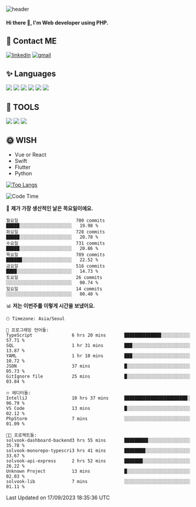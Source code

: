 ![header](https://capsule-render.vercel.app/api?type=waving&color=auto&height=300&section=header&text=Elin&fontSize=90&animation=twinkling)

#### Hi there 👋, I'm <b>Web developer</b> using PHP. ####

<!--
- 🔭 I’m currently working on Uniwill
- 🌱 I’m currently learning Vue or React or Python.
-->

<!---#### I am PHP developer --->

## 💌 Contact ME ###
[<img src='https://img.shields.io/badge/-EunjiKo-%230A66C2?style=flat-square&logo=LinkedIn&logoColor=white' alt='linkedin'>](https://www.linkedin.com/in/https://www.linkedin.com/in/eunji-ko-00a907164//)  [<img src='https://img.shields.io/badge/-einee214%40gmail.com-%23EA4335?style=flat-square&logo=Gmail&logoColor=white' alt='gmail'>](einee214@gmail.com)  


## ✨ Languages
<img src='https://img.shields.io/badge/-PHP-%23777BB4?style=for-the-badge&logo=PHP&logoColor=white'> <img src='https://img.shields.io/badge/-Laravel-%23FF2D20?style=for-the-badge&logo=Laravel&logoColor=white'> <img src='https://img.shields.io/badge/Jquery-%230769AD?style=for-the-badge&logo=Jquery&logoColor=white'> <img src='https://img.shields.io/badge/CSS3-%231572B6?style=for-the-badge&logo=CSS3&logoColor=white'> <img src='https://img.shields.io/badge/Bootstrap-%237952B3?style=for-the-badge&logo=Bootstrap&logoColor=white' > <img src='https://img.shields.io/badge/MySQL-%234479A1?style=for-the-badge&logo=MySQL&logoColor=white' >

## 🌷 TOOLS
<img src='https://img.shields.io/badge/PHPSTORM-%23000000?style=for-the-badge&logo=PhpStorm&logoColor=white' > <img src='https://img.shields.io/badge/GitLab-%23FCA121?style=for-the-badge&logo=GitLab&logoColor=white' > <img src='https://img.shields.io/badge/GitHub-%23181717?style=for-the-badge&logo=GitHub&logoColor=white'>


## 🌞 WISH
- Vue or React
- Swift
- Flutter
- Python


[![Top Langs](https://github-readme-stats.vercel.app/api/top-langs/?username=ein214&layout=compact)](https://github.com/anuraghazra/github-readme-stats)

<!--START_SECTION:waka-->
![Code Time](http://img.shields.io/badge/Code%20Time-2%2C913%20hrs%2030%20mins-blue)

📅 **제가 가장 생산적인 날은 목요일이에요.** 

```text
월요일                      700 commits         █████░░░░░░░░░░░░░░░░░░░░   19.98 % 
화요일                      728 commits         █████░░░░░░░░░░░░░░░░░░░░   20.78 % 
수요일                      731 commits         █████░░░░░░░░░░░░░░░░░░░░   20.86 % 
목요일                      789 commits         ██████░░░░░░░░░░░░░░░░░░░   22.52 % 
금요일                      516 commits         ████░░░░░░░░░░░░░░░░░░░░░   14.73 % 
토요일                      26 commits          ░░░░░░░░░░░░░░░░░░░░░░░░░   00.74 % 
일요일                      14 commits          ░░░░░░░░░░░░░░░░░░░░░░░░░   00.40 % 
```


📊 **저는 이번주를 이렇게 시간을 보냈어요.** 

```text
🕑︎ Timezone: Asia/Seoul

💬 프로그래밍 언어들: 
TypeScript               6 hrs 20 mins       ██████████████░░░░░░░░░░░   57.71 % 
SQL                      1 hr 31 mins        ███░░░░░░░░░░░░░░░░░░░░░░   13.87 % 
YAML                     1 hr 10 mins        ███░░░░░░░░░░░░░░░░░░░░░░   10.72 % 
JSON                     37 mins             █░░░░░░░░░░░░░░░░░░░░░░░░   05.73 % 
GitIgnore file           25 mins             █░░░░░░░░░░░░░░░░░░░░░░░░   03.84 % 

🔥 에디터들: 
IntelliJ                 10 hrs 37 mins      ████████████████████████░   96.79 % 
VS Code                  13 mins             █░░░░░░░░░░░░░░░░░░░░░░░░   02.12 % 
PhpStorm                 7 mins              ░░░░░░░░░░░░░░░░░░░░░░░░░   01.09 % 

🐱‍💻 프로젝트들: 
solvook-dashboard-backend3 hrs 55 mins       █████████░░░░░░░░░░░░░░░░   35.78 % 
solvook-monorepo-typescri3 hrs 41 mins       ████████░░░░░░░░░░░░░░░░░   33.67 % 
solvook-api-express      2 hrs 52 mins       ███████░░░░░░░░░░░░░░░░░░   26.22 % 
Unknown Project          13 mins             █░░░░░░░░░░░░░░░░░░░░░░░░   02.03 % 
solvook-lib              7 mins              ░░░░░░░░░░░░░░░░░░░░░░░░░   01.11 % 
```


 Last Updated on 17/09/2023 18:35:36 UTC
<!--END_SECTION:waka-->

<!---![GitHub stats](https://github-readme-stats.vercel.app/api?username=ein214&show_icons=true&theme=dracula)  --->



